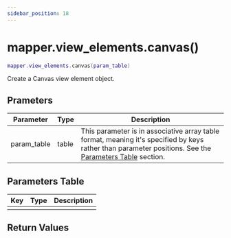 ```yaml
---
sidebar_position: 18
---
```


# mapper.view_elements.canvas()
```lua
mapper.view_elements.canvas(param_table)
```
Create a Canvas view element object.


## Prameters
|Parameter|Type|Description|
|-|-|-|
|param_table|table|This parameter is in associative array table format, meaning it's specified by keys rather than parameter positions. See the [Parameters Table](#parameters-table) section.|


## Parameters Table
|Key|Type|Description|
|-|-|-|
| | | |


## Return Values

